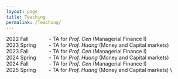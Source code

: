 ```yaml
---
layout: page
title: Teaching
permalink: /Teaching/
---
```




2022 Fall&emsp;&emsp;&emsp;&emsp;- TA for *Prof. Cen* (Managerial Finance I) \
2023 Spring&ensp;&emsp;&emsp;- TA for *Prof. Huang* (Money and Capital markets) \
2023 Fall&emsp;&emsp;&emsp;&emsp;- TA for *Prof. Cen* (Managerial Finance I) \
2024 Spring&ensp;&emsp;&emsp;- TA for *Prof. Huang* (Money and Capital markets) \
2024 Fall&emsp;&emsp;&emsp;&emsp;- TA for *Prof. Cen* (Managerial Finance I) \
2025 Spring&ensp;&emsp;&emsp;- TA for *Prof. Huang* (Money and Capital markets) \
